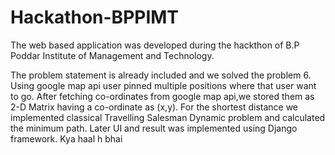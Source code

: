 # Hackathon-BPPIMT
The web based application was developed during the hackthon of B.P Poddar Institute of Management and Technology.  

The problem statement is already included and we solved the problem 6. Using google map api user pinned multiple positions where that user want to go. After fetching co-ordinates from google map api,we stored them as 2-D Matrix having a co-ordinate as (x,y). For the shortest distance we implemented classical Travelling Salesman Dynamic problem and calculated the minimum path. Later UI and result was implemented using Django framework.
Kya haal h bhai
